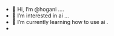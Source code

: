 - 👋 Hi, I’m @hogani ....
- 👀 I’m interested in ai ...
- 🌱 I’m currently learning how to use ai .
- 
  

<!---
hogani/hogani is a ✨ special ✨ repository because its `README.md` (this file) appears on your GitHub profile.
You can click the Preview link to take a look at your changes.
--->
